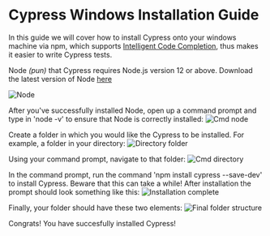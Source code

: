 # Cypress Windows Installation Guide

In this guide we will cover how to install Cypress onto your windows machine via npm, which supports [Intelligent Code Completion](https://docs.cypress.io/guides/tooling/intelligent-code-completion.html#Set-up-in-your-Dev-Environment), thus makes it easier to write Cypress tests. 

Node *(pun)* that Cypress requires Node.js version 12 or above. Download the latest version of Node [here](https://nodejs.org/en/)

![Node](https://i.imgur.com/zIZNiwx.png)

After you've successfully installed Node, open up a command prompt and type in 'node -v' to ensure that Node is correctly installed:
![Cmd node](https://i.imgur.com/W8NWX4c.png)

Create a folder in which you would like the Cypress to be installed. For example, a folder in your directory:
![Directory folder](https://i.imgur.com/SI5GQip.png)

Using your command prompt, navigate to that folder: 
![Cmd directory](https://i.imgur.com/qe0BpXR.png)

In the command prompt, run the command 'npm install cypress --save-dev' to install Cypress. Beware that this can take a while! After installation the prompt should look something like this:
![Installation complete](https://i.imgur.com/TJbB6Td.png)

Finally, your folder should have these two elements:
![Final folder structure](https://i.imgur.com/tlUjsGR.png)

Congrats! You have succesfully installed Cypress!